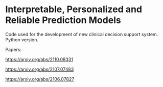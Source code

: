 # Interpretable, Personalized and Reliable Prediction Models

Code used for the development of new clinical decision support system.
Python version.

Papers:

https://arxiv.org/abs/2110.08331

https://arxiv.org/abs/2107.07483

https://arxiv.org/abs/2106.07827
